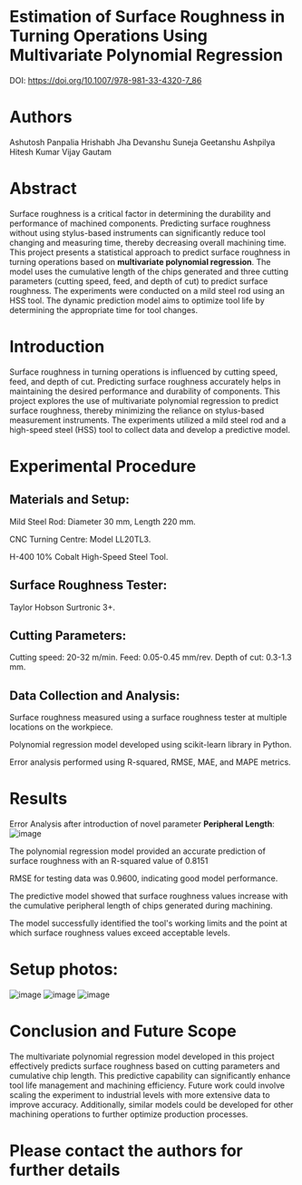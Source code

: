 
# Estimation of Surface Roughness in Turning Operations Using Multivariate Polynomial Regression
DOI: https://doi.org/10.1007/978-981-33-4320-7_86
# Authors
Ashutosh Panpalia
Hrishabh Jha
Devanshu Suneja
Geetanshu Ashpilya
Hitesh Kumar
Vijay Gautam

# Abstract

Surface roughness is a critical factor in determining the durability and performance of machined components. Predicting surface roughness without using stylus-based instruments can significantly reduce tool changing and measuring time, thereby decreasing overall machining time. This project presents a statistical approach to predict surface roughness in turning operations based on **multivariate polynomial regression**. The model uses the cumulative length of the chips generated and three cutting parameters (cutting speed, feed, and depth of cut) to predict surface roughness. The experiments were conducted on a mild steel rod using an HSS tool. The dynamic prediction model aims to optimize tool life by determining the appropriate time for tool changes.

# Introduction

Surface roughness in turning operations is influenced by cutting speed, feed, and depth of cut. Predicting surface roughness accurately helps in maintaining the desired performance and durability of components. This project explores the use of multivariate polynomial regression to predict surface roughness, thereby minimizing the reliance on stylus-based measurement instruments. The experiments utilized a mild steel rod and a high-speed steel (HSS) tool to collect data and develop a predictive model.

# Experimental Procedure

## Materials and Setup:

Mild Steel Rod: Diameter 30 mm, Length 220 mm.

CNC Turning Centre: Model LL20TL3.

H-400 10% Cobalt High-Speed Steel Tool.

## Surface Roughness Tester: 

Taylor Hobson Surtronic 3+.

## Cutting Parameters:

Cutting speed: 20-32 m/min.
Feed: 0.05-0.45 mm/rev.
Depth of cut: 0.3-1.3 mm.

## Data Collection and Analysis:

Surface roughness measured using a surface roughness tester at multiple locations on the workpiece.

Polynomial regression model developed using scikit-learn library in Python.

Error analysis performed using R-squared, RMSE, MAE, and MAPE metrics.

# Results 
Error Analysis after introduction of novel parameter **Peripheral Length**:
![image](https://github.com/ashutoshpanpalia/Ra-prediction/assets/43078289/09797830-2159-47da-a344-f2fb1c31952c)

The polynomial regression model provided an accurate prediction of surface roughness with an R-squared value of 0.8151

RMSE for testing data was 0.9600, indicating good model performance.

The predictive model showed that surface roughness values increase with the cumulative peripheral length of chips generated during machining.

The model successfully identified the tool's working limits and the point at which surface roughness values exceed acceptable levels.


# Setup photos:
![image](https://github.com/ashutoshpanpalia/Surface_roughness_prediction_with_AI/assets/43078289/ef01b20e-5d02-407e-b495-8225237d6926)
![image](https://github.com/ashutoshpanpalia/Surface_roughness_prediction_with_AI/assets/43078289/815ab3d5-f53e-4805-a290-6858c941d35f)
![image](https://github.com/ashutoshpanpalia/Surface_roughness_prediction_with_AI/assets/43078289/ce3d6334-7bc4-40b2-834f-81e169783d69)


# Conclusion and Future Scope

The multivariate polynomial regression model developed in this project effectively predicts surface roughness based on cutting parameters and cumulative chip length. This predictive capability can significantly enhance tool life management and machining efficiency. Future work could involve scaling the experiment to industrial levels with more extensive data to improve accuracy. Additionally, similar models could be developed for other machining operations to further optimize production processes.

# Please contact the authors for further details
